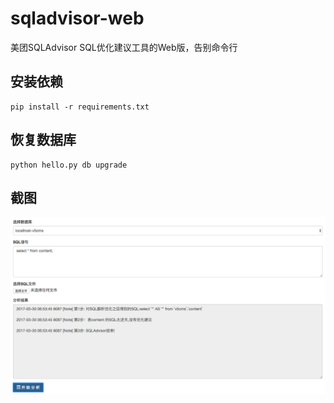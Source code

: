 # sqladvisor-web
美团SQLAdvisor SQL优化建议工具的Web版，告别命令行

## 安装依赖
```
pip install -r requirements.txt
```

## 恢复数据库
```
python hello.py db upgrade
```

## 截图
![analysis](WX20170330-145627.png)
